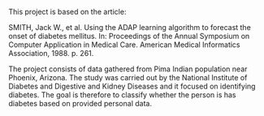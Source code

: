 ﻿This project is based on the article:

SMITH, Jack W., et al. Using the ADAP learning algorithm to forecast the onset of diabetes mellitus. In: Proceedings of the Annual Symposium on Computer Application in Medical Care. American Medical Informatics Association, 1988. p. 261.

The project consists of data gathered from Pima Indian population near
Phoenix, Arizona. The study was carried out by the National Institute of Diabetes and Digestive and Kidney Diseases and it focused on identifying diabetes. The goal is therefore to classify whether the person is has diabetes based on provided personal data.

